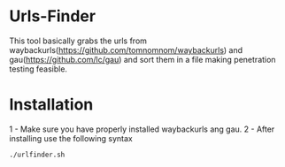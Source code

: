 # Urls-Finder
This tool basically grabs the urls from waybackurls(https://github.com/tomnomnom/waybackurls) and gau(https://github.com/lc/gau) and sort them in a file making penetration testing feasible.

# Installation 
1 -  Make sure you have properly installed waybackurls ang gau. 
2 - After installing use the following syntax

``./urlfinder.sh`` 
